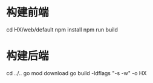 # 构建前端
cd HX/web/default
npm install
npm run build

# 构建后端
cd ../..
go mod download
go build -ldflags "-s -w" -o HX